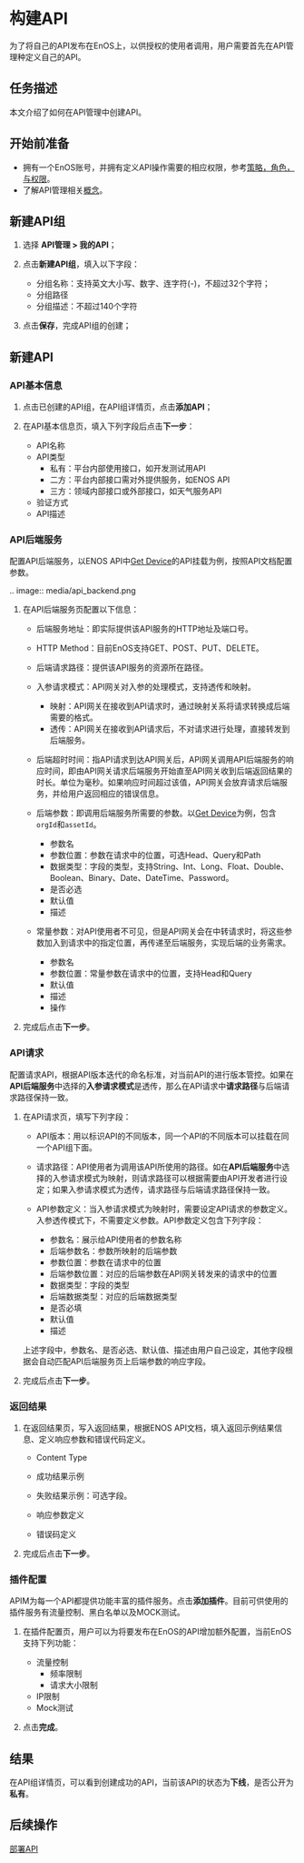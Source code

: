 # 构建API

为了将自己的API发布在EnOS上，以供授权的使用者调用，用户需要首先在API管理种定义自己的API。

## 任务描述

本文介绍了如何在API管理中创建API。

## 开始前准备

- 拥有一个EnOS账号，并拥有定义API操作需要的相应权限，参考[策略，角色，与权限](/docs/iam/zh_CN/latest/access_policy)。
- 了解API管理相关[概念](api_management_concepts)。

## 新建API组 <createapigroup>

1. 选择 **API管理 > 我的API**；

2. 点击**新建API组**，填入以下字段：
   
   - 分组名称：支持英文大小写、数字、连字符(-)，不超过32个字符；
   - 分组路径
   - 分组描述：不超过140个字符

3. 点击**保存**，完成API组的创建；



## 新建API <createapi>


### API基本信息 <basicinfo>

1. 点击已创建的API组，在API组详情页，点击**添加API**；
   
2. 在API基本信息页，填入下列字段后点击**下一步**：
   - API名称
   - API类型
      - 私有：平台内部使用接口，如开发测试用API
      - 二方：平台内部接口需对外提供服务，如ENOS API
      - 三方：领域内部接口或外部接口，如天气服务API
   - 验证方式
   - API描述


### API后端服务 <backend>

配置API后端服务，以ENOS API中[Get Device](http://www.envisioniot.com/docs/api/zh_CN/dev/connect/get_device.html)的API挂载为例，按照API文档配置参数。

.. image:: media/api_backend.png

1. 在API后端服务页配置以下信息：
   
   - 后端服务地址：即实际提供该API服务的HTTP地址及端口号。

   - HTTP Method：目前EnOS支持GET、POST、PUT、DELETE。

   - 后端请求路径：提供该API服务的资源所在路径。

   - 入参请求模式：API网关对入参的处理模式，支持透传和映射。

      - 映射：API网关在接收到API请求时，通过映射关系将请求转换成后端需要的格式。
      - 透传：API网关在接收到API请求后，不对请求进行处理，直接转发到后端服务。
   
   - 后端超时时间：指API请求到达API网关后，API网关调用API后端服务的响应时间，即由API网关请求后端服务开始直至API网关收到后端返回结果的时长。单位为毫秒。如果响应时间超过该值，API网关会放弃请求后端服务，并给用户返回相应的错误信息。
   
   - 后端参数：即调用后端服务所需要的参数。以[Get Device](http://www.envisioniot.com/docs/api/zh_CN/dev/connect/get_device.html)为例，包含`orgId`和`assetId`。
      - 参数名
      - 参数位置：参数在请求中的位置，可选Head、Query和Path
      - 数据类型：字段的类型，支持String、Int、Long、Float、Double、Boolean、Binary、Date、DateTime、Password。
      - 是否必选
      - 默认值
      - 描述
   
   - 常量参数：对API使用者不可见，但是API网关会在中转请求时，将这些参数加入到请求中的指定位置，再传递至后端服务，实现后端的业务需求。
      - 参数名
      - 参数位置：常量参数在请求中的位置，支持Head和Query
      - 默认值
      - 描述
      - 操作

2. 完成后点击**下一步**。

### API请求 <request>

配置请求API，根据API版本迭代的命名标准，对当前API的进行版本管控。如果在**API后端服务**中选择的**入参请求模式**是透传，那么在API请求中**请求路径**与后端请求路径保持一致。

1. 在API请求页，填写下列字段：

   - API版本：用以标识API的不同版本，同一个API的不同版本可以挂载在同一个API组下面。 

   - 请求路径：API使用者为调用该API所使用的路径。如在**API后端服务**中选择的入参请求模式为映射，则请求路径可以根据需要由API开发者进行设定；如果入参请求模式为透传，请求路径与后端请求路径保持一致。

   - API参数定义：当入参请求模式为映射时，需要设定API请求的参数定义。入参透传模式下，不需要定义参数。API参数定义包含下列字段：
      - 参数名：展示给API使用者的参数名称
      - 后端参数名：参数所映射的后端参数
      - 参数位置：参数在请求中的位置
      - 后端参数位置：对应的后端参数在API网关转发来的请求中的位置
      - 数据类型：字段的类型
      - 后端数据类型：对应的后端数据类型
      - 是否必填
      - 默认值
      - 描述

   上述字段中，参数名、是否必选、默认值、描述由用户自己设定，其他字段根据会自动匹配API后端服务页上后端参数的响应字段。

2. 完成后点击**下一步**。


### 返回结果 <response>

1. 在返回结果页，写入返回结果，根据ENOS API文档，填入返回示例结果信息、定义响应参数和错误代码定义。
   - Content Type

   - 成功结果示例

   - 失败结果示例：可选字段。

   - 响应参数定义

   - 错误码定义

2. 完成后点击**下一步**。


### 插件配置 <plugin>

APIM为每一个API都提供功能丰富的插件服务。点击**添加插件**。目前可供使用的插件服务有流量控制、黑白名单以及MOCK测试。

1. 在插件配置页，用户可以为将要发布在EnOS的API增加额外配置，当前EnOS支持下列功能：
   - 流量控制
      - 频率限制
      - 请求大小限制
   - IP限制
   - Mock测试

2. 点击**完成**。

## 结果

在API组详情页，可以看到创建成功的API，当前该API的状态为**下线**，是否公开为**私有**。

## 后续操作

[部署API](deploying_api)